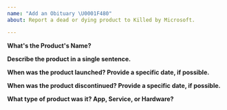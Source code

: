 ```yaml
---
name: "Add an Obituary \U0001F480"
about: Report a dead or dying product to Killed by Microsoft.

---
```


**What's the Product's Name?**

**Describe the product in a single sentence.**

**When was the product launched? Provide a specific date, if possible.**

**When was the product discontinued? Provide a specific date, if possible.**

**What type of product was it? App, Service, or Hardware?**


